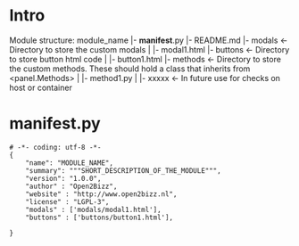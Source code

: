 # Intro


Module structure:
module_name
	|- __manifest__.py
	|- README.md
	|- modals		<- Directory to store the custom modals
	|    |- modal1.html
	|- buttons		<- Directory to store button html code
	|	|- button1.html
	|- methods		<- Directory to store the custom methods. These should hold a class that inherits from <panel.Methods>
	|	|- method1.py
	|
	|- xxxxx		<- In future use for checks on host or container
	
# __manifest__.py

```
# -*- coding: utf-8 -*-
{
    "name": "MODULE_NAME",
    "summary": """SHORT_DESCRIPTION_OF_THE_MODULE""",
    "version": "1.0.0",
	"author" : "Open2Bizz",
	"website" : "http://www.open2bizz.nl",
	"license" : "LGPL-3",
	"modals" : ['modals/modal1.html'],
	"buttons" : ['buttons/button1.html'],
	
}

```